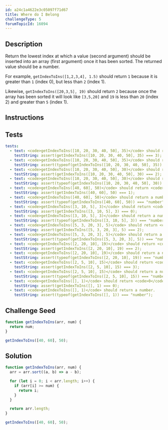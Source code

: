 ```yaml
---
id: a24c1a4622e3c05097f71d67
title: Where do I Belong
challengeType: 5
forumTopicId: 16094
---
```


## Description

<section id='description'>

Return the lowest index at which a value (second argument) should be inserted into an array (first argument) once it has been sorted. The returned value should be a number.

For example, `getIndexToIns([1,2,3,4], 1.5)` should return `1` because it is greater than `1` (index 0), but less than `2` (index 1).

Likewise, `getIndexToIns([20,3,5], 19)` should return `2` because once the array has been sorted it will look like `[3,5,20]` and `19` is less than `20` (index 2) and greater than `5` (index 1).

</section>

## Instructions

<section id='instructions'>

</section>

## Tests

<section id='tests'>

```yml
tests:
  - text: <code>getIndexToIns([10, 20, 30, 40, 50], 35)</code> should return <code>3</code>.
    testString: assert(getIndexToIns([10, 20, 30, 40, 50], 35) === 3);
  - text: <code>getIndexToIns([10, 20, 30, 40, 50], 35)</code> should return a number.
    testString: assert(typeof(getIndexToIns([10, 20, 30, 40, 50], 35)) === "number");
  - text: <code>getIndexToIns([10, 20, 30, 40, 50], 30)</code> should return <code>2</code>.
    testString: assert(getIndexToIns([10, 20, 30, 40, 50], 30) === 2);
  - text: <code>getIndexToIns([10, 20, 30, 40, 50], 30)</code> should return a number.
    testString: assert(typeof(getIndexToIns([10, 20, 30, 40, 50], 30)) === "number");
  - text: <code>getIndexToIns([40, 60], 50)</code> should return <code>1</code>.
    testString: assert(getIndexToIns([40, 60], 50) === 1);
  - text: <code>getIndexToIns([40, 60], 50)</code> should return a number.
    testString: assert(typeof(getIndexToIns([40, 60], 50)) === "number");
  - text: <code>getIndexToIns([3, 10, 5], 3)</code> should return <code>0</code>.
    testString: assert(getIndexToIns([3, 10, 5], 3) === 0);
  - text: <code>getIndexToIns([3, 10, 5], 3)</code> should return a number.
    testString: assert(typeof(getIndexToIns([3, 10, 5], 3)) === "number");
  - text: <code>getIndexToIns([5, 3, 20, 3], 5)</code> should return <code>2</code>.
    testString: assert(getIndexToIns([5, 3, 20, 3], 5) === 2);
  - text: <code>getIndexToIns([5, 3, 20, 3], 5)</code> should return a number.
    testString: assert(typeof(getIndexToIns([5, 3, 20, 3], 5)) === "number");
  - text: <code>getIndexToIns([2, 20, 10], 19)</code> should return <code>2</code>.
    testString: assert(getIndexToIns([2, 20, 10], 19) === 2);
  - text: <code>getIndexToIns([2, 20, 10], 19)</code> should return a number.
    testString: assert(typeof(getIndexToIns([2, 20, 10], 19)) === "number");
  - text: <code>getIndexToIns([2, 5, 10], 15)</code> should return <code>3</code>.
    testString: assert(getIndexToIns([2, 5, 10], 15) === 3);
  - text: <code>getIndexToIns([2, 5, 10], 15)</code> should return a number.
    testString: assert(typeof(getIndexToIns([2, 5, 10], 15)) === "number");
  - text: <code>getIndexToIns([], 1)</code> should return <code>0</code>.
    testString: assert(getIndexToIns([], 1) === 0);
  - text: <code>getIndexToIns([], 1)</code> should return a number.
    testString: assert(typeof(getIndexToIns([], 1)) === "number");

```

</section>

## Challenge Seed

<section id='challengeSeed'>

<div id='js-seed'>

```js
function getIndexToIns(arr, num) {
  return num;
}

getIndexToIns([40, 60], 50);
```

</div>

</section>

## Solution

<section id='solution'>

```js
function getIndexToIns(arr, num) {
  arr = arr.sort((a, b) => a - b);

  for (let i = 0; i < arr.length; i++) {
    if (arr[i] >= num) {
      return i;
    }
  }

  return arr.length;
}

getIndexToIns([40, 60], 50);

```

</section>
